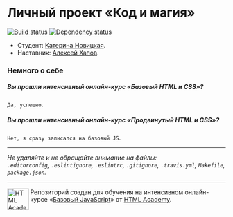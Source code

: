 # Личный проект «Код и магия»

[![Build status][travis-image]][travis-url]
[![Dependency status][dependency-image]][dependency-url]

* Студент: [Катерина Новицкая](https://htmlacademy.ru/profile/id71928).
* Наставник: [Алексей Хапов](https://htmlacademy.ru/profile/id118459).

### Немного о себе

##### Вы прошли интенсивный онлайн-курс «Базовый HTML и CSS»?
`Да, успешно`.

##### Вы прошли интенсивный онлайн-курс «Продвинутый HTML и CSS»?
`Нет, я сразу записался на базовый JS`.

---

_Не удаляйте и не обращайте внимание на файлы:_<br>
_`.editorconfig`, `.eslintignore`, `.eslintrc`, `.gitignore`, `.travis.yml`, `Makefile`, `package.json`._

---

<a href="https://htmlacademy.ru/js_intensive"><img align="left" width="50" height="50" title="HTML Academy" src="https://up.htmlacademy.ru/static/img/intensive/javascript/logo-for-github.svg"></a>

Репозиторий создан для обучения на интенсивном онлайн-курсе «[Базовый JavaScript](https://htmlacademy.ru/js_intensive)» от [HTML Academy](https://htmlacademy.ru).

[travis-image]: https://travis-ci.org/js-htmlacademy/71928-code-and-magick.svg?branch=master
[travis-url]: https://travis-ci.org/js-htmlacademy/71928-code-and-magick
[dependency-image]: https://david-dm.org/js-htmlacademy/71928-code-and-magick.svg?style=flat-square
[dependency-url]: https://david-dm.org/js-htmlacademy/71928-code-and-magick
